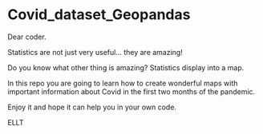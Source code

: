 # Covid_dataset_Geopandas

Dear coder.

Statistics are not just very useful... they are amazing!

Do you know what other thing is amazing? Statistics display into a map.

In this repo you are going to learn how to create wonderful maps with 
important information about Covid in the first two months of the pandemic.

Enjoy it and hope it can help you in your own code.

ELLT

